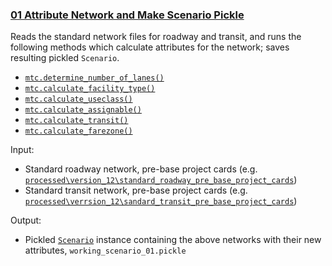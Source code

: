 
### [01 Attribute Network and Make Scenario Pickle](01-attribute-and-make-pickles.ipynb)

Reads the standard network files for roadway and transit, and runs the following methods which calculate
attributes for the network; saves resulting pickled `Scenario`.

* [`mtc.determine_number_of_lanes()`](https://github.com/BayAreaMetro/Lasso/blob/e8c1d7db0a34e190d4592df3ab0758af2c04ad47/lasso/mtc.py#L173)
* [`mtc.calculate_facility_type()`](https://github.com/BayAreaMetro/Lasso/blob/e8c1d7db0a34e190d4592df3ab0758af2c04ad47/lasso/mtc.py#L23)
* [`mtc.calculate_useclass()`](https://github.com/BayAreaMetro/Lasso/blob/e8c1d7db0a34e190d4592df3ab0758af2c04ad47/lasso/mtc.py#L762)
* [`mtc.calculate_assignable()`](https://github.com/BayAreaMetro/Lasso/blob/e8c1d7db0a34e190d4592df3ab0758af2c04ad47/lasso/mtc.py#L426)
* [`mtc.calculate_transit()`](https://github.com/BayAreaMetro/Lasso/blob/e8c1d7db0a34e190d4592df3ab0758af2c04ad47/lasso/mtc.py#L668)
* [`mtc.calculate_farezone()`](https://github.com/BayAreaMetro/Lasso/blob/e8c1d7db0a34e190d4592df3ab0758af2c04ad47/lasso/mtc.py#L844)

Input:
* Standard roadway network, pre-base project cards (e.g. [`processed\version_12\standard_roadway_pre_base_project_cards`](https://mtcdrive.box.com/s/68zbn1dzz6d1uk6neiu4zfigj5a53ncs))
* Standard transit network, pre-base project cards (e.g. [`processed\verrsion_12\sandard_transit_pre_base_project_cards`](https://mtcdrive.box.com/s/m3z6yemj0o5ciyoyyiqeob6yu1ql70hm))

Output:
* Pickled [`Scenario`](https://github.com/BayAreaMetro/network_wrangler/blob/generic_agency/network_wrangler/scenario.py) instance containing the above networks with their new attributes, `working_scenario_01.pickle`